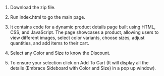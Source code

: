 1. Download the zip file.
   
2. Run index.html to go the main page.
  
3. It contains code for a dynamic product details page built using HTML, CSS, and JavaScript. The page showcases a product, allowing users to view different images, select color variants, choose sizes, adjust quantities, and add items to their cart.

4. Select any Color and Size to know the Discount.

5. To ensure your selection click on Add To Cart (It will display all the details (Embrace Sideboard with Color and Size) in a pop up window). 
